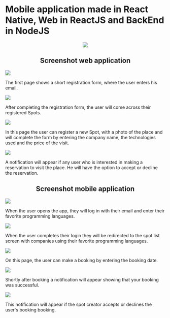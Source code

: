# Mobile application made in React Native, Web in ReactJS and BackEnd in NodeJS
<p align="center">
<img src="mobile/src/assets/logo@2x.png" />
</p>



<h2 align="center">
    Screenshot web application
</h2>
<img src="screenshots/frontend/page_login.png" />

The first page shows a short registration form, where the user enters his email.

<img src="screenshots/frontend/listSpot.png" />

After completing the registration form, the user will come across their registered Spots.

<img src="screenshots/frontend/createSpot.png" />


In this page the user can register a new Spot, with a photo of the place and will complete the form by entering the company name, the technologies used and the price of the visit.

<img src="screenshots/frontend/spotRequest.png" />

A notification will appear if any user who is interested in making a reservation to visit the place.
He will have the option to accept or decline the reservation.


<h2 align="center">
    Screenshot mobile application
</h2>

<img src="screenshots/mobile/login_aircnc.png" />

When the user opens the app, they will log in with their email and enter their favorite programming languages.

<img src="screenshots/mobile/spot_list.png" />

When the user completes their login they will be redirected to the spot list screen with companies using their favorite programming languages.

<img src="screenshots/mobile/spot_list.png" />


On this page, the user can make a booking by entering the booking date.

<img src="screenshots/mobile/solicitation_request.png" />


Shortly after booking a notification will appear showing that your booking was successful.


<img src="screenshots/mobile/spot_approved.png" />

This notification will appear if the spot creator accepts or declines the user's booking booking.
